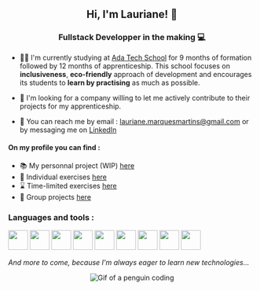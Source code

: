 <h2 align="center">Hi, I'm Lauriane! 🌱</h2>
<h3 align="center">Fullstack Developper in the making 💻</h3>

- 👩‍🎓 I'm currently studying at <a href="https://adatechschool.fr/" target="_blank"> Ada Tech School</a> for 9 months of formation followed by 12 months of apprenticeship. This school focuses on **inclusiveness**, **eco-friendly** approach of development and encourages its students to **learn by practising** as much as possible.

- 👀 I'm looking for a company willing to let me actively contribute to their projects for my apprenticeship. 

- 🤝 You can reach me by email : lauriane.marquesmartins@gmail.com or by messaging me on <a href="https://www.linkedin.com/in/lauriane-marques-martins/" target="_blank"> LinkedIn</a>

<h4>On my profile you can find : </h4>
<ul>
<li> 📚 My personnal project (WIP) <a href="https://github.com/Lauriane-Marques/my_library_front" target="_blank">here</a></li>
<li> 📝 Individual exercises <a href="https://github.com/Lauriane-Marques/exercices_individuels" target="_blank">here</a></li>
<li> ⌛ Time-limited exercises <a href="https://github.com/stars/Lauriane-Marques/lists/katas" target="_blank">here</a></li>
<li> 👥 Group projects <a href="https://github.com/stars/Lauriane-Marques/lists/school-projects" target="_blank">here</a></li>
</ul>

<h3>Languages and tools : </h3>

[<img src="https://cdn.worldvectorlogo.com/logos/html-1.svg" width="40" height="40">](https://developer.mozilla.org/en-US/docs/Web/HTML)
[<img src="https://cdn.worldvectorlogo.com/logos/css-3.svg" width="40" height="40">](https://developer.mozilla.org/en-US/docs/Web/CSS)
[<img src="https://cdn.worldvectorlogo.com/logos/tailwind-css-2.svg" width="40" height="40">](https://tailwindcss.com/)
[<img src="https://cdn.worldvectorlogo.com/logos/logo-javascript.svg" width="40" height="40">](https://developer.mozilla.org/en-US/docs/Web/JavaScript)
[<img src="https://cdn.worldvectorlogo.com/logos/typescript.svg" width="40" height="40">](https://www.typescriptlang.org/)
[<img src="https://cdn.worldvectorlogo.com/logos/react-2.svg" width="40" height="40">](https://react.dev/)
[<img src="https://cdn.worldvectorlogo.com/logos/nodejs-icon.svg" width="40" height="40">](https://nodejs.org/en)
[<img src="https://cdn.worldvectorlogo.com/logos/express-109.svg" width="40" height="40">](https://expressjs.com/)
[<img src="https://cdn.worldvectorlogo.com/logos/postgresql.svg" width="40" height="40">](https://www.postgresql.org/)


_And more to come, because I'm always eager to learn new technologies..._

<p align="center"><img src="https://media4.giphy.com/media/v1.Y2lkPTc5MGI3NjExaGNicjdzaGk5enpxMG16b2x3ZnJwYnc3YzZ2M3VjOHNwa2M2bWJnbiZlcD12MV9pbnRlcm5hbF9naWZfYnlfaWQmY3Q9Zw/2IudUHdI075HL02Pkk/giphy.gif" alt="Gif of a penguin coding"/></p>

<!--
**Lauriane-Marques/Lauriane-Marques** is a ✨ _special_ ✨ repository because its `README.md` (this file) appears on your GitHub profile.

Here are some ideas to get you started:

- 🔭 I’m currently working on ...
- 🌱 I’m currently learning ...
- 👯 I’m looking to collaborate on ...
- 🤔 I’m looking for help with ...
- 💬 Ask me about ...
- 📫 How to reach me: ...
- 😄 Pronouns: ...
- ⚡ Fun fact: ...
-->
